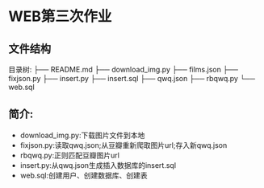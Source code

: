 # WEB第三次作业

## 文件结构

目录树:
├── README.md
├── download_img.py
├── films.json
├── fixjson.py
├── insert.py
├── insert.sql
├── qwq.json
├── rbqwq.py
└── web.sql

## 简介:

- download_img.py:下载图片文件到本地
- fixjson.py:读取qwq.json;从豆瓣重新爬取图片url;存入新qwq.json
- rbqwq.py:正则匹配豆瓣图片url
- insert.py:从qwq.json生成插入数据库的insert.sql
- web.sql:创建用户、创建数据库、创建表